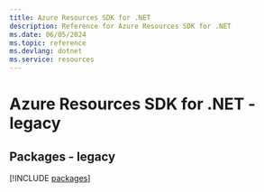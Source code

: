 ```yaml
---
title: Azure Resources SDK for .NET
description: Reference for Azure Resources SDK for .NET
ms.date: 06/05/2024
ms.topic: reference
ms.devlang: dotnet
ms.service: resources
---
```

# Azure Resources SDK for .NET - legacy
## Packages - legacy
[!INCLUDE [packages](resources-index.md)]